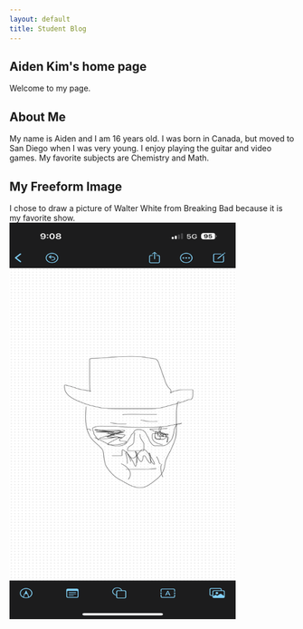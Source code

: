 ```yaml
---
layout: default
title: Student Blog
---
```



## Aiden Kim's home page
Welcome to my page.

## About Me
My name is Aiden and I am 16 years old. I was born in Canada, but moved to San Diego when I was very young. I enjoy playing the guitar and video games. My favorite subjects are Chemistry and Math.

## My Freeform Image
I chose to draw a picture of Walter White from Breaking Bad because it is my favorite show.
<img src = "images/IMG_0408.PNG" Width="400" height = "700">